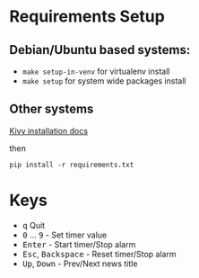 # Requirements Setup

## Debian/Ubuntu based systems:

- `make setup-in-venv` for virtualenv install
- `make setup` for system wide packages install

## Other systems

[Kivy installation docs](https://kivy.org/docs/installation/installation.html)

then

`pip install -r requirements.txt`

# Keys

- <kbd>q</kbd> Quit
- <kbd>0</kbd> ... <kbd>9</kbd> - Set timer value
- <kbd>Enter</kbd> - Start timer/Stop alarm
- <kbd>Esc</kbd>, <kbd>Backspace</kbd> - Reset timer/Stop alarm
- <kbd>Up</kbd>, <kbd>Down</kbd> - Prev/Next news title
